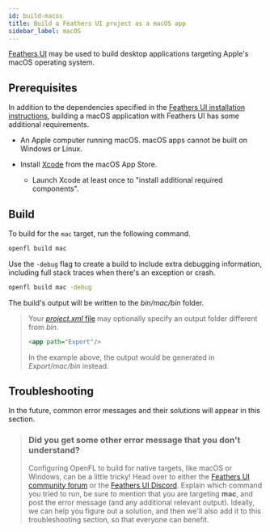 ```yaml
---
id: build-macos
title: Build a Feathers UI project as a macOS app
sidebar_label: macOS
---
```


[Feathers UI](/) may be used to build desktop applications targeting Apple's macOS operating system.

## Prerequisites

In addition to the dependencies specified in the [Feathers UI installation instructions](./installation.md), building a macOS application with Feathers UI has some additional requirements.

- An Apple computer running macOS. macOS apps cannot be built on Windows or Linux.

- Install [Xcode](https://developer.apple.com/xcode/) from the macOS App Store.

  - Launch Xcode at least once to "install additional required components".

## Build

To build for the `mac` target, run the following command.

```sh
openfl build mac
```

Use the `-debug` flag to create a build to include extra debugging information, including full stack traces when there's an exception or crash.

```sh
openfl build mac -debug
```

The build's output will be written to the _bin/mac/bin_ folder.

> Your [_project.xml_ file](https://lime.software/docs/project-files/xml-format/) may optionally specify an output folder different from _bin_.
>
> ```xml
> <app path="Export"/>
> ```
>
> In the example above, the output would be generated in _Export/mac/bin_ instead.

## Troubleshooting

In the future, common error messages and their solutions will appear in this section.

> ### Did you get some other error message that you don't understand?
>
> Configuring OpenFL to build for native targets, like macOS or Windows, can be a little tricky! Head over to either the [Feathers UI community forum](https://community.feathersui.com/) or the [Feathers UI Discord](https://discord.feathersui.com/). Explain which command you tried to run, be sure to mention that you are targeting **mac**, and post the error message (and any additional relevant output). Ideally, we can help you figure out a solution, and then we'll also add it to this troubleshooting section, so that everyone can benefit.
